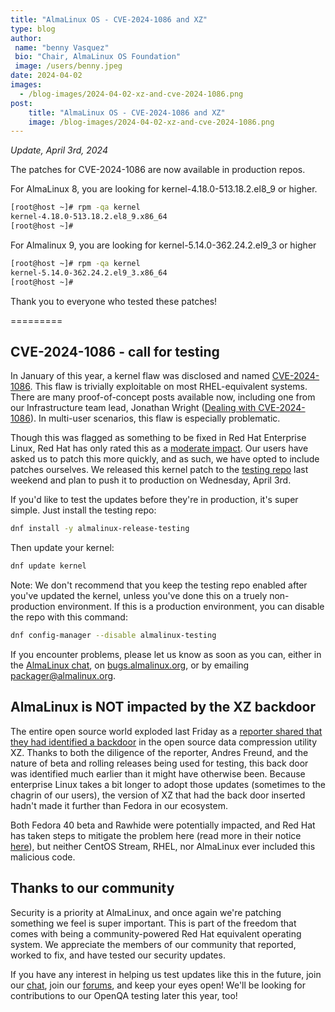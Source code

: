 ```yaml
---
title: "AlmaLinux OS - CVE-2024-1086 and XZ"
type: blog
author: 
 name: "benny Vasquez"
 bio: "Chair, AlmaLinux OS Foundation"
 image: /users/benny.jpeg
date: 2024-04-02
images:
  - /blog-images/2024-04-02-xz-and-cve-2024-1086.png
post: 
    title: "AlmaLinux OS - CVE-2024-1086 and XZ"
    image: /blog-images/2024-04-02-xz-and-cve-2024-1086.png
---
```



*Update, April 3rd, 2024*

The patches for CVE-2024-1086 are now available in production repos. 

For AlmaLinux 8, you are looking for kernel-4.18.0-513.18.2.el8_9 or higher.

```bash
[root@host ~]# rpm -qa kernel
kernel-4.18.0-513.18.2.el8_9.x86_64
[root@host ~]# 
``` 

For Almalinux 9, you are looking for kernel-5.14.0-362.24.2.el9_3 or higher

```bash
[root@host ~]# rpm -qa kernel
kernel-5.14.0-362.24.2.el9_3.x86_64
[root@host ~]# 
``` 

Thank you to everyone who tested these patches!

=========

## CVE-2024-1086 - call for testing

In January of this year, a kernel flaw was disclosed and named [CVE-2024-1086](https://nvd.nist.gov/vuln/detail/CVE-2024-1086). This flaw is trivially exploitable on most RHEL-equivalent systems. There are many proof-of-concept posts available now, including one from our Infrastructure team lead, Jonathan Wright ([Dealing with CVE-2024-1086](https://jonathanspw.com/posts/2024-03-31-dealing-with-cve-2024-1086/)). In multi-user scenarios, this flaw is especially problematic.
 
Though this was flagged as something to be fixed in Red Hat Enterprise Linux, Red Hat has only rated this as a [moderate impact](https://access.redhat.com/security/cve/CVE-2024-1086). Our users have asked us to patch this more quickly, and as such, we have opted to include patches ourselves. We released this kernel patch to the [testing repo](https://almalinux.org/blog/new-repositories-for-almalinux-os-synergy-and-testing/) last weekend and plan to push it to production on Wednesday, April 3rd.

If you'd like to test the updates before they're in production, it's super simple. Just install the testing repo:

```bash
dnf install -y almalinux-release-testing
``` 

Then update your kernel:

```bash
dnf update kernel
``` 

Note: We don't recommend that you keep the testing repo enabled after you've updated the kernel, unless you've done this on a truely non-production environment. If this is a production environment, you can disable the repo with this command:

```bash
dnf config-manager --disable almalinux-testing
```

If you encounter problems, please let us know as soon as you can, either in the [AlmaLinux chat](https://chat.almalinux.org), on [bugs.almalinux.org](https://bugs.almalinux.org), or by emailing [packager@almalinux.org](packager@almalinux.org).

## AlmaLinux is NOT impacted by the XZ backdoor

The entire open source world exploded last Friday as a [reporter shared that they had identified a backdoor](https://www.openwall.com/lists/oss-security/2024/03/29/4) in the open source data compression utility XZ. Thanks to both the diligence of the reporter, Andres Freund, and the nature of beta and rolling releases being used for testing, this back door was identified much earlier than it might have otherwise been. Because enterprise Linux takes a bit longer to adopt those updates (sometimes to the chagrin of our users), the version of XZ that had the back door inserted hadn't made it further than Fedora in our ecosystem.

Both Fedora 40 beta and Rawhide were potentially impacted, and Red Hat has taken steps to mitigate the problem here (read more in their notice [here](https://www.redhat.com/en/blog/urgent-security-alert-fedora-41-and-rawhide-users)), but neither CentOS Stream, RHEL, nor AlmaLinux ever included this malicious code.

## Thanks to our community

Security is a priority at AlmaLinux, and once again we're patching something we feel is super important. This is part of the freedom that comes with being a community-powered Red Hat equivalent operating system. We appreciate the members of our community that reported, worked to fix, and have tested our security updates. 

If you have any interest in helping us test updates like this in the future, join our [chat](https:chat.almalinux.org), join our [forums](https://almalinux.discourse.group/), and keep your eyes open! We'll be looking for contributions to our OpenQA testing later this year, too! 
